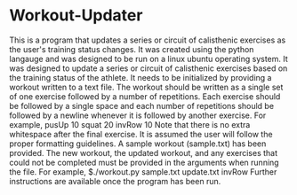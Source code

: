 # Workout-Updater
This is a program that updates a series or circuit of calisthenic exercises as the user's training status changes.  It 
was created using the python langauge and was designed to be run on a linux ubuntu operating system.  It was designed to 
update a series or circuit of calisthenic exercises based on the training status of the athlete.  It needs to be initialized
by providing a workout written to a text file.  The workout should be written as a single set of one exercise followed by a number
of repetitions.  Each exercise should be followed by a single space and each number of repetitions should be followed by a 
newline whenever it is followed by another exercise.  For example,
pusUp 10
squat 20
invRow 10
Note that there is no extra whitespace after the final exercise.  It is assumed the user will follow the proper formatting guidelines.
A sample workout (sample.txt) has been provided.  The new workout, the updated workout, and any exercises that could not be completed must
be provided in the arguments when running the file.  For example,
$./workout.py sample.txt update.txt invRow
Further instructions are available once the program has been run.
